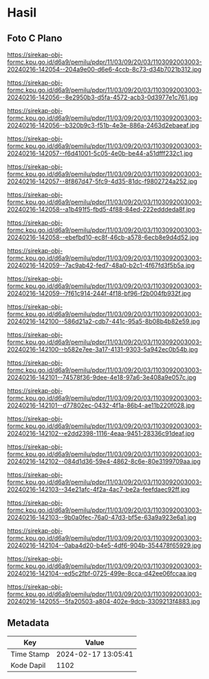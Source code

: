 # Hasil

## Foto C Plano

https://sirekap-obj-formc.kpu.go.id/d6a9/pemilu/pdpr/11/03/09/20/03/1103092003003-20240216-142054--204a9e00-d6e6-4ccb-8c73-d34b7021b312.jpg

https://sirekap-obj-formc.kpu.go.id/d6a9/pemilu/pdpr/11/03/09/20/03/1103092003003-20240216-142056--8e2950b3-d5fa-4572-acb3-0d3977e1c761.jpg

https://sirekap-obj-formc.kpu.go.id/d6a9/pemilu/pdpr/11/03/09/20/03/1103092003003-20240216-142056--b320b9c3-f51b-4e3e-886a-2463d2ebaeaf.jpg

https://sirekap-obj-formc.kpu.go.id/d6a9/pemilu/pdpr/11/03/09/20/03/1103092003003-20240216-142057--f6d41001-5c05-4e0b-be44-a51dfff232c1.jpg

https://sirekap-obj-formc.kpu.go.id/d6a9/pemilu/pdpr/11/03/09/20/03/1103092003003-20240216-142057--8f867d47-5fc9-4d35-81dc-f9802724a252.jpg

https://sirekap-obj-formc.kpu.go.id/d6a9/pemilu/pdpr/11/03/09/20/03/1103092003003-20240216-142058--a1b491f5-fbd5-4f88-84ed-222edddeda8f.jpg

https://sirekap-obj-formc.kpu.go.id/d6a9/pemilu/pdpr/11/03/09/20/03/1103092003003-20240216-142058--ebefbd10-ec8f-46cb-a578-6ecb8e9d4d52.jpg

https://sirekap-obj-formc.kpu.go.id/d6a9/pemilu/pdpr/11/03/09/20/03/1103092003003-20240216-142059--7ac9ab42-fed7-48a0-b2c1-4f67fd3f5b5a.jpg

https://sirekap-obj-formc.kpu.go.id/d6a9/pemilu/pdpr/11/03/09/20/03/1103092003003-20240216-142059--7f61c914-244f-4f18-bf96-f2b004fb932f.jpg

https://sirekap-obj-formc.kpu.go.id/d6a9/pemilu/pdpr/11/03/09/20/03/1103092003003-20240216-142100--586d21a2-cdb7-441c-95a5-8b08b4b82e59.jpg

https://sirekap-obj-formc.kpu.go.id/d6a9/pemilu/pdpr/11/03/09/20/03/1103092003003-20240216-142100--b582e7ee-3a17-4131-9303-5a942ec0b54b.jpg

https://sirekap-obj-formc.kpu.go.id/d6a9/pemilu/pdpr/11/03/09/20/03/1103092003003-20240216-142101--74578f36-9dee-4e18-97a6-3e408a9e057c.jpg

https://sirekap-obj-formc.kpu.go.id/d6a9/pemilu/pdpr/11/03/09/20/03/1103092003003-20240216-142101--d77802ec-0432-4f1a-86b4-ae11b220f028.jpg

https://sirekap-obj-formc.kpu.go.id/d6a9/pemilu/pdpr/11/03/09/20/03/1103092003003-20240216-142102--e2dd2398-1116-4eaa-9451-28336c91deaf.jpg

https://sirekap-obj-formc.kpu.go.id/d6a9/pemilu/pdpr/11/03/09/20/03/1103092003003-20240216-142102--084d1d36-59e4-4862-8c6e-80e3199709aa.jpg

https://sirekap-obj-formc.kpu.go.id/d6a9/pemilu/pdpr/11/03/09/20/03/1103092003003-20240216-142103--34e21afc-4f2a-4ac7-be2a-feefdaec92ff.jpg

https://sirekap-obj-formc.kpu.go.id/d6a9/pemilu/pdpr/11/03/09/20/03/1103092003003-20240216-142103--9b0a0fec-76a0-47d3-bf5e-63a9a923e6a1.jpg

https://sirekap-obj-formc.kpu.go.id/d6a9/pemilu/pdpr/11/03/09/20/03/1103092003003-20240216-142104--0aba4d20-b4e5-4df6-904b-354478f65929.jpg

https://sirekap-obj-formc.kpu.go.id/d6a9/pemilu/pdpr/11/03/09/20/03/1103092003003-20240216-142104--ed5c2fbf-0725-499e-8cca-d42ee06fccaa.jpg

https://sirekap-obj-formc.kpu.go.id/d6a9/pemilu/pdpr/11/03/09/20/03/1103092003003-20240216-142055--5fa20503-a804-402e-9dcb-3309213f4883.jpg


## Metadata

| Key        | Value               |
| ---------- | ------------------- |
| Time Stamp | 2024-02-17 13:05:41 |
| Kode Dapil | 1102                |



